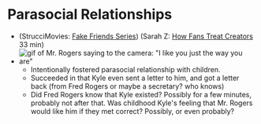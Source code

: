 # Parasocial Relationships

 - (StrucciMovies: [Fake Friends Series](https://www.youtube.com/watch?v=x3vD_CAYt4g&list=PL7-HzFax9fcxbuDiKPZGdIV69N5-MszEa)) (Sarah Z: [How Fans Treat Creators](https://www.youtube.com/watch?v=f0l_biTU3Vg) 33 min)
 - ![gif of Mr. Rogers saying to the camera: "I like you just the way you are"](mr_rogers.gif)
   - Intentionally fostered parasocial relationship with children.
   - Succeeded in that Kyle even sent a letter to him, and got a letter back (from Fred Rogers or maybe a secretary? who knows)
   - Did Fred Rogers know that Kyle existed? Possibly for a few minutes, probably not after that. Was childhood Kyle's feeling that Mr. Rogers would like him if they met correct? Possibly, or even probably?
